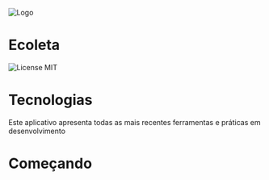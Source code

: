 ![Logo](https://user-images.githubusercontent.com/54821438/83463558-c2229880-a444-11ea-92df-2d737df447f6.jpg)

# Ecoleta

![License MIT](https://camo.githubusercontent.com/311762166ef25238116d3cadd22fcb6091edab98/68747470733a2f2f696d672e736869656c64732e696f2f62616467652f4c6963656e73652d4d49542d626c75652e737667)

# Tecnologias

Este aplicativo apresenta todas as mais recentes ferramentas e práticas em desenvolvimento

# Começando
